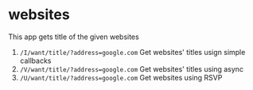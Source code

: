 # websites
This app gets title of the given websites

1. `/I/want/title/?address=google.com` Get websites' titles usign simple callbacks
2. `/V/want/title/?address=google.com` Get websites' titles using async
3. `/U/want/title/?address=google.com` Get websites using RSVP
